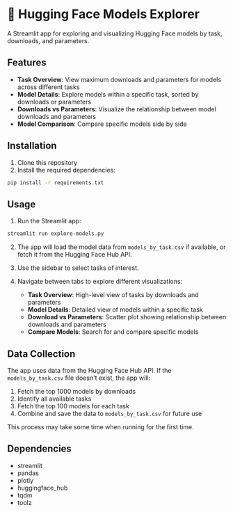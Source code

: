 # 🤗 Hugging Face Models Explorer

A Streamlit app for exploring and visualizing Hugging Face models by task, downloads, and parameters.

## Features

- **Task Overview**: View maximum downloads and parameters for models across different tasks
- **Model Details**: Explore models within a specific task, sorted by downloads or parameters
- **Downloads vs Parameters**: Visualize the relationship between model downloads and parameters
- **Model Comparison**: Compare specific models side by side

## Installation

1. Clone this repository
2. Install the required dependencies:

```bash
pip install -r requirements.txt
```

## Usage

1. Run the Streamlit app:

```bash
streamlit run explore-models.py
```

2. The app will load the model data from `models_by_task.csv` if available, or fetch it from the Hugging Face Hub API.

3. Use the sidebar to select tasks of interest.

4. Navigate between tabs to explore different visualizations:
   - **Task Overview**: High-level view of tasks by downloads and parameters
   - **Model Details**: Detailed view of models within a specific task
   - **Download vs Parameters**: Scatter plot showing relationship between downloads and parameters
   - **Compare Models**: Search for and compare specific models

## Data Collection

The app uses data from the Hugging Face Hub API. If the `models_by_task.csv` file doesn't exist, the app will:

1. Fetch the top 1000 models by downloads
2. Identify all available tasks
3. Fetch the top 100 models for each task
4. Combine and save the data to `models_by_task.csv` for future use

This process may take some time when running for the first time.

## Dependencies

- streamlit
- pandas
- plotly
- huggingface_hub
- tqdm
- toolz
